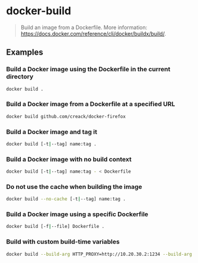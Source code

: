 # docker-build

> Build an image from a Dockerfile. More information: <https://docs.docker.com/reference/cli/docker/buildx/build/>.

## Examples

### Build a Docker image using the Dockerfile in the current directory

```bash
docker build .
```

### Build a Docker image from a Dockerfile at a specified URL

```bash
docker build github.com/creack/docker-firefox
```

### Build a Docker image and tag it

```bash
docker build [-t|--tag] name:tag .
```

### Build a Docker image with no build context

```bash
docker build [-t|--tag] name:tag - < Dockerfile
```

### Do not use the cache when building the image

```bash
docker build --no-cache [-t|--tag] name:tag .
```

### Build a Docker image using a specific Dockerfile

```bash
docker build [-f|--file] Dockerfile .
```

### Build with custom build-time variables

```bash
docker build --build-arg HTTP_PROXY=http://10.20.30.2:1234 --build-arg FTP_PROXY=http://40.50.60.5:4567 .
```
